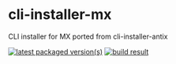 # cli-installer-mx
CLI installer for MX ported from cli-installer-antix

[![latest packaged version(s)](https://repology.org/badge/latest-versions/cli-installer-mx.svg)](https://repology.org/project/cli-installer-mx/versions)
[![build result](https://build.opensuse.org/projects/home:mx-packaging/packages/cli-installer-mx/badge.svg?type=default)](https://software.opensuse.org//download.html?project=home%3Amx-packaging&package=cli-installer-mx)

